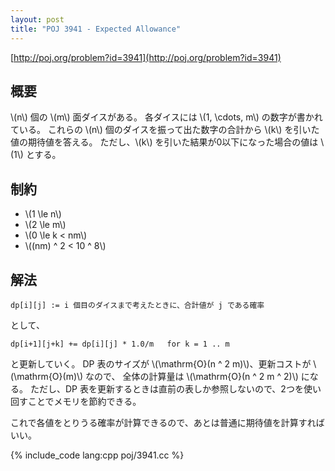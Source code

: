 ```yaml
---
layout: post
title: "POJ 3941 - Expected Allowance"
---
```

[http://poj.org/problem?id=3941](http://poj.org/problem?id=3941)

## 概要
\\(n\\) 個の \\(m\\) 面ダイスがある。
各ダイスには \\(1, \\cdots, m\\) の数字が書かれている。
これらの \\(n\\) 個のダイスを振って出た数字の合計から \\(k\\) を引いた値の期待値を答える。
ただし、\\(k\\) を引いた結果が0以下になった場合の値は \\(1\\) とする。

## 制約
- \\(1 \\le n\\)
- \\(2 \\le m\\)
- \\(0 \\le k < nm\\)
- \\((nm) ^ 2 < 10 ^ 8\\)

## 解法
    dp[i][j] := i 個目のダイスまで考えたときに、合計値が j である確率

として、

    dp[i+1][j+k] += dp[i][j] * 1.0/m   for k = 1 .. m

と更新していく。
DP 表のサイズが \\(\\mathrm{O}(n ^ 2 m)\\)、更新コストが \\(\\mathrm{O}(m)\\) なので、
全体の計算量は \\(\\mathrm{O}(n ^ 2 m ^ 2)\\) になる。
ただし、DP 表を更新するときは直前の表しか参照しないので、2つを使い回すことでメモリを節約できる。

これで各値をとりうる確率が計算できるので、あとは普通に期待値を計算すればいい。

{% include_code lang:cpp poj/3941.cc %}
